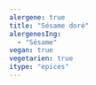 ```yaml
---
alergene: true
title: "Sésame doré"
alergenesIng:
  - "Sésame"
vegan: true
vegetarien: true
itype: "epices"
---
```

